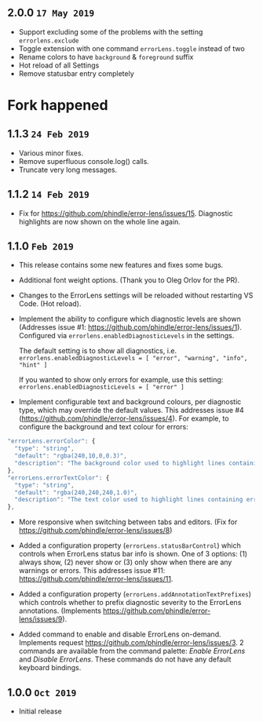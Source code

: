 ## 2.0.0 `17 May 2019`

- Support excluding some of the problems with the setting `errorlens.exclude`
- Toggle extension with one command `errorLens.toggle` instead of two
- Rename colors to have `background` & `foreground` suffix
- Hot reload of all Settings
- Remove statusbar entry completely

# Fork happened

## 1.1.3 `24 Feb 2019`

- Various minor fixes.
- Remove superfluous console.log() calls.
- Truncate very long messages.

## 1.1.2 `14 Feb 2019`

- Fix for <https://github.com/phindle/error-lens/issues/15>. Diagnostic highlights are now shown on the whole line again.

## 1.1.0 `Feb 2019`

- This release contains some new features and fixes some bugs.
- Additional font weight options. (Thank you to Oleg Orlov for the PR).
- Changes to the ErrorLens settings will be reloaded without restarting VS Code. (Hot reload).
- Implement the ability to configure which diagnostic levels are shown (Addresses issue #1: <https://github.com/phindle/error-lens/issues/1>).
  Configured via `errorlens.enabledDiagnosticLevels` in the settings.

  The default setting is to show all diagnostics, i.e. `errorlens.enabledDiagnosticLevels = [ "error", "warning", "info", "hint" ]`

  If you wanted to show only errors for example, use this setting: `errorlens.enabledDiagnosticLevels = [ "error" ]`

- Implement configurable text and background colours, per diagnostic type, which may override the default values.
  This addresses issue #4 (<https://github.com/phindle/error-lens/issues/4>).
  For example, to configure the background and text colour for errors:

```javascript
"errorLens.errorColor": {
  "type": "string",
  "default": "rgba(240,10,0,0.3)",
  "description": "The background color used to highlight lines containing errors. (Alpha is used)"
},
"errorLens.errorTextColor": {
  "type": "string",
  "default": "rgba(240,240,240,1.0)",
  "description": "The text color used to highlight lines containing errors. (Alpha is used)"
},
```

- More responsive when switching between tabs and editors. (Fix for <https://github.com/phindle/error-lens/issues/8>)

- Added a configuration property (`errorLens.statusBarControl`) which controls when ErrorLens status bar info is shown.
 One of 3 options: (1) always show, (2) never show or (3) only show when there are any warnings or errors.
 This addresses issue #11: <https://github.com/phindle/error-lens/issues/11>.

- Added a configuration property (`errorLens.addAnnotationTextPrefixes`) which controls whether to prefix diagnostic severity to the ErrorLens annotations. (Implements <https://github.com/phindle/error-lens/issues/9>).

- Added command to enable and disable ErrorLens on-demand. Implements request <https://github.com/phindle/error-lens/issues/3>.
 2 commands are available from the command palette: _Enable ErrorLens_ and _Disable ErrorLens_.
 These commands do not have any default keyboard bindings.

## 1.0.0 `Oct 2019`

- Initial release
